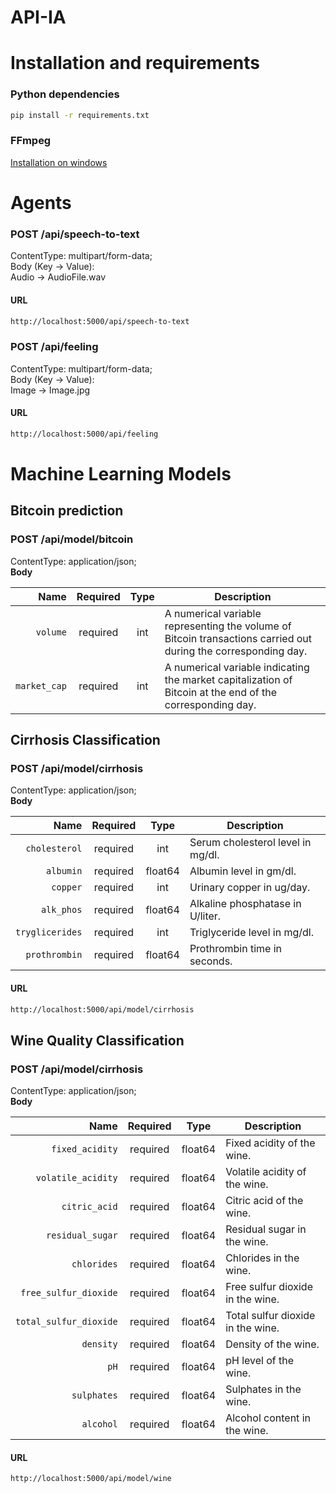 # API-IA

# Installation and requirements

### Python dependencies
```bash
pip install -r requirements.txt
```
### FFmpeg

[Installation on windows](https://phoenixnap.com/kb/ffmpeg-windows)

# Agents

### POST /api/speech-to-text
ContentType: multipart/form-data;  
Body (Key -> Value):  
Audio -> AudioFile.wav 

#### URL
```bash
http://localhost:5000/api/speech-to-text
```

### POST /api/feeling

ContentType: multipart/form-data;  
Body (Key -> Value):   
Image -> Image.jpg

#### URL
```bash
http://localhost:5000/api/feeling
```
# Machine Learning Models

## Bitcoin prediction

### POST /api/model/bitcoin

ContentType: application/json;  
**Body**

|          Name | Required |  Type   | Description                                                                                                                                                           |
| -------------:|:--------:|:-------:| --------------------------------------------------------------------------------------------------------------------------------------------------------------------- |
|     `volume` | required | int  | A numerical variable representing the volume of Bitcoin transactions carried out during the corresponding day.                                                                     |
|     `market_cap` | required | int  | A numerical variable indicating the market capitalization of Bitcoin at the end of the corresponding day. |

## Cirrhosis Classification

### POST /api/model/cirrhosis

ContentType: application/json;  
**Body**

|          Name | Required |  Type   | Description                                                                                                                                                           |
| -------------:|:--------:|:-------:| --------------------------------------------------------------------------------------------------------------------------------------------------------------------- |
|     `cholesterol` | required | int  | Serum cholesterol level in mg/dl.                                                                     |
|     `albumin` | required | float64  | Albumin level in gm/dl. |
|     `copper` | required | int  | Urinary copper in ug/day. |
|     `alk_phos` | required | float64  | Alkaline phosphatase in U/liter. |
|     `tryglicerides` | required | int  | Triglyceride level in mg/dl. |
|     `prothrombin` | required | float64  | Prothrombin time in seconds. |

#### URL
```bash
http://localhost:5000/api/model/cirrhosis
```

## Wine Quality Classification

### POST /api/model/cirrhosis

ContentType: application/json;  
**Body**

|          Name | Required |  Type   | Description                                                                                                                                                           |
| -------------:|:--------:|:-------:| --------------------------------------------------------------------------------------------------------------------------------------------------------------------- |
|     `fixed_acidity` | required | float64  | Fixed acidity of the wine.                                                                     |
|     `volatile_acidity` | required | float64  | Volatile acidity of the wine. |
|     `citric_acid` | required | float64  | Citric acid of the wine. |
|     `residual_sugar` | required | float64  | Residual sugar in the wine. |
|     `chlorides` | required | float64  | Chlorides in the wine. |
|     `free_sulfur_dioxide` | required | float64  |  Free sulfur dioxide in the wine. |
|     `total_sulfur_dioxide` | required | float64  |  Total sulfur dioxide in the wine. |
|     `density` | required | float64  | Density of the wine. |
|     `pH` | required | float64  | pH level of the wine. |
|     `sulphates` | required | float64  | Sulphates in the wine. |
|     `alcohol` | required | float64  | Alcohol content in the wine. |

#### URL
```bash
http://localhost:5000/api/model/wine
```
